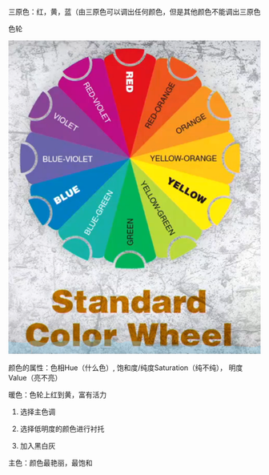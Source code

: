 三原色：红，黄，蓝（由三原色可以调出任何颜色，但是其他颜色不能调出三原色

色轮

![image-20220206184748740](Color.assets/image-20220206184748740.png)

颜色的属性：色相Hue（什么色）, 饱和度/纯度Saturation（纯不纯）， 明度Value（亮不亮）



暖色：色轮上红到黄，富有活力

1. 选择主色调

2. 选择低明度的颜色进行衬托
3. 加入黑白灰



















主色：颜色最艳丽，最饱和